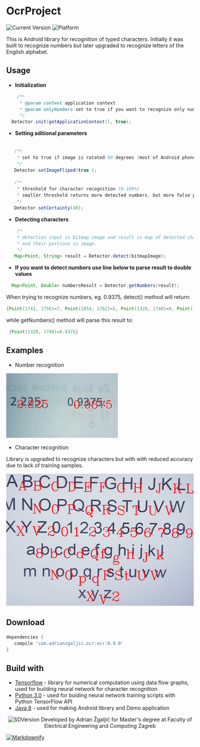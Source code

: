 
# OcrProject

![Current Version](https://img.shields.io/badge/version-0.9.0-green.svg)
![Platform](https://img.shields.io/badge/platform-Android-brightgreen.svg)
<br>

This is Android library for recognition of typed characters. 
Initially it was built to recognize numbers but later upgraded to recognize letters of the English alphabet.

## Usage

* **Initialization**
```java
    /**
     * @param context application context
     * @param onlyNumbers set to true if you want to recognize only numbers, false if recognition of all characters is needed
     */
  Detector.init(getApplicationContext(), true);

```

* **Setting aditional parameters**
```java
   
   /**
    * set to true if image is rotated 90 degrees (most of Android phones return rotated image)
    */
   Detector.setImageFliped(true );
   
   /**
    * threshold for character recognition (0-100%)
    * smaller threshold returns more detected numbers, but more false positives and vice versa
    */
   Detector.setCertainty(40);
```

* **Detecting characters**
```java
    /*
    * detection input is bitmap image and result is map of detected characters 
    * and their postions in image.
    */
   Map<Point, String> result = Detector.detect(bitmapImage);
```


* **If you want to detect numbers use line below to parse result to double values**
```java
  Map<Point, Double> numbersResult = Detector.getNumbers(result);
```

When trying to recognize numbers, eg. 0.9375, detect() method will return:
```java
{Point(1741, 1756)=7, Point(1854, 1762)=5, Point(1320, 1740)=0, Point(1370, 1743)=., Point(1617, 1751)=3, Point(1505, 1748)=9}
```

while getNumbers() method will parse this result to:
```java
 {Point(1320, 1740)=0.9375}
```


## Examples


* Number recognition

![Logo](number_recognitio_small.png)


* Character recognition

Library is upgraded to recognize characters but with with reduced accuracy due to lack of training samples.

![Logo](character_recognition_small.png)




## Download


```groovy
dependencies {
   compile 'com.adrianzgaljic.ocr:ocr:0.9.0'
}
```



## Build with

- [Tensorflow](https://www.tensorflow.org/) -  library for numerical computation using data flow graphs, used for building neural network for character recognition
- [Python 3.0](https://www.python.org/) - used for buiding neural network training scripts with Python TensorFlow API
- [Java 8](https://developer.android.com/guide/platform/j8-jack.html) - used for making Android library and Demo application


<p align="center">
 <img src="https://github.com/adrianzgaljic/OcrProject/edit/master/pp.png?dl=0" alt="SDVersion"/>
    Developed by Adrian Žgaljić
    for Master's degree
    at Faculty of Electrical Engineering and Computing Zagreb
</p>

<a href="http://www.amitmerchant.com/electron-markdownify"><img src="https://github.com/adrianzgaljic/OcrProject/edit/master/pp.png" alt="Markdownify" width="200"></a>


